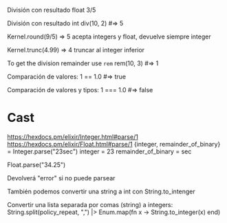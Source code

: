 División con resultado float
3/5

División con resultado int
div(10, 2) #=> 5

Kernel.round(9/5) => 5
  acepta integers y float, devuelve siempre integer

Kernel.trunc(4.99) => 4
  truncar al integer inferior

To get the division remainder use `rem`
rem(10, 3) #=> 1


Comparación de valores:
1 == 1.0  #=> true

Comparación de valores y tipos:
1 === 1.0 #=> false



# Cast
https://hexdocs.pm/elixir/Integer.html#parse/1
https://hexdocs.pm/elixir/Float.html#parse/1
{integer, remainder_of_binary} = Integer.parse("23sec")
  integer = 23
  remainder_of_binary = sec

Float.parse("34.25")

Devolverá "error" si no puede parsear


También podemos convertir una string a int con
String.to_intenger

Convertir una lista separada por comas (string) a integers:
String.split(policy_repeat, ",") |> Enum.map(fn x -> String.to_integer(x) end)

